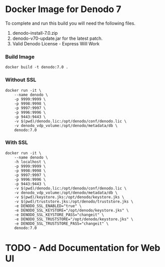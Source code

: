 # Docker Image for Denodo 7
To complete and run this build you will need the following files.
1. denodo-install-7.0.zip
2. denodo-v70-update.jar for the latest patch.
3. Valid Denodo License - Express Will Work

### Build Image
```shell
docker build -t denodo:7.0 .
```

### Without SSL
```shell
docker run -it \
    --name denodo \
    -p 9999:9999 \
    -p 9998:9998 \
    -p 9997:9997 \
    -p 9996:9996 \
    -p 9443:9443 \
    -v $(pwd)/denodo.lic:/opt/denodo/conf/denodo.lic \
    -v denodo_vdp_volume:/opt/denodo/metadata/db \
    denodo:7.0
```

### With SSL
```shell
docker run -it \
    --name denodo \
    -h localhost \
    -p 9999:9999 \
    -p 9998:9998 \
    -p 9997:9997 \
    -p 9996:9996 \
    -p 9443:9443 \
    -v $(pwd)/denodo.lic:/opt/denodo/conf/denodo.lic \
    -v denodo_vdp_volume:/opt/denodo/metadata/db \
    -v $(pwd)/keystore.jks:/opt/denodo/keystore.jks \
    -v $(pwd)/truststore.jks:/opt/denodo/truststore.jks \
    -e DENODO_SSL_ENABLED="true" \
    -e DENODO_SSL_KEYSTORE="/opt/denodo/keystore.jks" \
    -e DENODO_SSL_KEYSTORE_PASS="changeit" \
    -e DENODO_SSL_TRUSTSTORE="/opt/denodo/keystore.jks" \
    -e DENODO_SSL_TRUSTSTORE_PASS="changeit" \
    denodo:7.0
```

# TODO - Add Documentation for Web UI